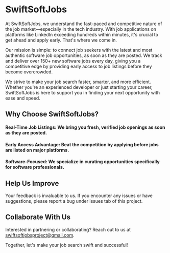 # SwiftSoftJobs

At SwiftSoftJobs, we understand the fast-paced and competitive nature of the job market—especially in the tech industry. With job applications on platforms like LinkedIn exceeding hundreds within minutes, it's crucial to get ahead and apply early. That's where we come in.

Our mission is simple: to connect job seekers with the latest and most authentic software job opportunities, as soon as they are posted. We track and deliver over 150+ new software jobs every day, giving you a competitive edge by providing early access to job listings before they become overcrowded.

We strive to make your job search faster, smarter, and more efficient. Whether you're an experienced developer or just starting your career, SwiftSoftJobs is here to support you in finding your next opportunity with ease and speed.

## Why Choose SwiftSoftJobs?

#### Real-Time Job Listings: We bring you fresh, verified job openings as soon as they are posted.

#### Early Access Advantage: Beat the competition by applying before jobs are listed on major platforms.

#### Software-Focused: We specialize in curating opportunities specifically for software professionals.

## Help Us Improve

Your feedback is invaluable to us. If you encounter any issues or have suggestions, please report a bug under issues tab of this project.

## Collaborate With Us

Interested in partnering or collaborating? Reach out to us at swiftsoftjobsproject@gmail.com.

Together, let's make your job search swift and successful!
